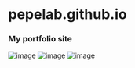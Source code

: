 # pepelab.github.io
<h3>My portfolio site</h3>

![image](https://user-images.githubusercontent.com/90633453/159724119-cf9e8b22-7ad4-46bb-9d2d-1affb086a2de.png)
![image](https://user-images.githubusercontent.com/90633453/159835490-9ee382f5-e12a-40a4-b865-412f02bdeb46.png)
![image](https://user-images.githubusercontent.com/90633453/159970770-4a485473-f585-4ec5-bc02-65acbdf6febe.png)
